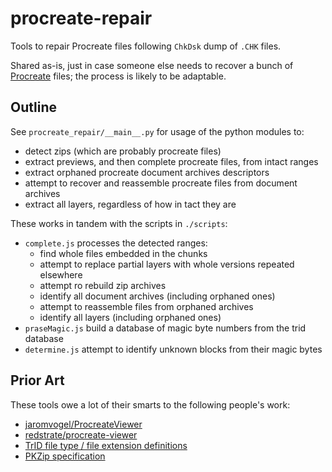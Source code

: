 # procreate-repair

Tools to repair Procreate files following `ChkDsk` dump of `.CHK` files.

Shared as-is, just in case someone else needs to recover a bunch of [Procreate](https://procreate.art/) files; the process is likely to be adaptable.

## Outline

See `procreate_repair/__main__.py` for usage of the python modules to:
 * detect zips (which are probably procreate files)
 * extract previews, and then complete procreate files, from intact ranges
 * extract orphaned procreate document archives descriptors
 * attempt to recover and reassemble procreate files from document archives
 * extract all layers, regardless of how in tact they are

These works in tandem with the scripts in `./scripts`:
 * `complete.js` processes the detected ranges:
    - find whole files embedded in the chunks
    - attempt to replace partial layers with whole versions repeated elsewhere
    - attempt ro rebuild zip archives
    - identify all document archives (including orphaned ones)
    - attempt to reassemble files from orphaned archives
    - identify all layers (including orphaned ones)
 * `praseMagic.js` build a database of magic byte numbers from the trid database
 * `determine.js` attempt to identify unknown blocks from their magic bytes

## Prior Art

These tools owe a lot of their smarts to the following people's work:

* [jaromvogel/ProcreateViewer](https://github.com/jaromvogel/ProcreateViewer)
* [redstrate/procreate-viewer](https://github.com/redstrate/procreate-viewer)
* [TrID file type / file extension definitions](https://mark0.net/soft-trid-deflist.html)
* [PKZip specification](https://pkware.cachefly.net/webdocs/casestudies/APPNOTE.TXT)